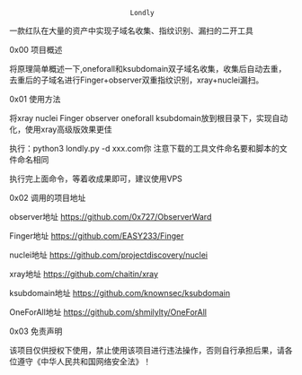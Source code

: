                                   Londly 

一款红队在大量的资产中实现子域名收集、指纹识别、漏扫的二开工具

0x00 项目概述

 将原理简单概述一下,oneforall和ksubdomain双子域名收集，收集后自动去重，去重后的子域名进行Finger+observer双重指纹识别，xray+nuclei漏扫。

0x01 使用方法

 将xray nuclei Finger observer oneforall ksubdomain放到根目录下，实现自动化，使用xray高级版效果更佳
 
 执行：python3 londly.py -d xxx.com你 注意下载的工具文件命名要和脚本的文件命名相同

执行完上面命令，等着收成果即可，建议使用VPS
 

0x02 调用的项目地址
 
 observer地址
 https://github.com/0x727/ObserverWard
 
 Finger地址
 https://github.com/EASY233/Finger
 
 nuclei地址
 https://github.com/projectdiscovery/nuclei
 
 xray地址
 https://github.com/chaitin/xray
 
 ksubdomain地址
 https://github.com/knownsec/ksubdomain
 
 OneForAll地址
 https://github.com/shmilylty/OneForAll

0x03 免责声明

 该项目仅供授权下使用，禁止使用该项目进行违法操作，否则自行承担后果，请各位遵守《中华人民共和国网络安全法》！
